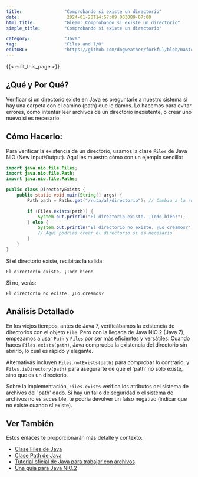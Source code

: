 ```yaml
---
title:                "Comprobando si existe un directorio"
date:                  2024-01-20T14:57:09.003089-07:00
html_title:           "Gleam: Comprobando si existe un directorio"
simple_title:         "Comprobando si existe un directorio"

category:             "Java"
tag:                  "Files and I/O"
editURL:              "https://github.com/dogweather/forkful/blob/master/content/es/java/checking-if-a-directory-exists.md"
---
```


{{< edit_this_page >}}

## ¿Qué y Por Qué?

Verificar si un directorio existe en Java es preguntarle a nuestro sistema si hay una carpeta con el camino (path) que le damos. Lo hacemos para evitar errores, como intentar leer archivos de un directorio inexistente, o crear uno nuevo si es necesario.

## Cómo Hacerlo:

Para verificar la existencia de un directorio, usamos la clase `Files` de Java NIO (New Input/Output). Aquí les muestro cómo con un ejemplo sencillo:

```java
import java.nio.file.Files;
import java.nio.file.Path;
import java.nio.file.Paths;

public class DirectoryExists {
    public static void main(String[] args) {
        Path path = Paths.get("/ruta/al/directorio"); // Cambia a la ruta deseada

        if (Files.exists(path)) {
            System.out.println("El directorio existe. ¡Todo bien!");
        } else {
            System.out.println("El directorio no existe. ¿Lo creamos?");
            // Aquí podrías crear el directorio si es necesario
        }
    }
}
```

Si el directorio existe, recibirás la salida:

```
El directorio existe. ¡Todo bien!
```

Si no, verás:

```
El directorio no existe. ¿Lo creamos?
```

## Análisis Detallado

En los viejos tiempos, antes de Java 7, verificábamos la existencia de directorios con el objeto `File`. Pero con la llegada de Java NIO.2 (Java 7), empezamos a usar `Path` y `Files` por ser más eficientes y versátiles. Cuando haces `Files.exists(path)`, Java comprueba la existencia del directorio sin abrirlo, lo cual es rápido y elegante.

Alternativas incluyen `Files.notExists(path)` para comprobar lo contrario, y `Files.isDirectory(path)` para asegurarte de que el 'path' no sólo existe, sino que es un directorio.

Sobre la implementación, `Files.exists` verifica los atributos del sistema de archivos del 'path' dado. Si hay un fallo de seguridad o el sistema de archivos no es accesible, te podría devolver un falso negativo (indicar que no existe cuando sí existe).

## Ver También

Estos enlaces te proporcionarán más detalle y contexto:

- [Clase Files de Java](https://docs.oracle.com/en/java/javase/11/docs/api/java.base/java/nio/file/Files.html)
- [Clase Path de Java](https://docs.oracle.com/en/java/javase/11/docs/api/java.base/java/nio/file/Path.html)
- [Tutorial oficial de Java para trabajar con archivos](https://docs.oracle.com/javase/tutorial/essential/io/)
- [Una guía para Java NIO.2](https://www.baeldung.com/java-nio-2-file-api)
